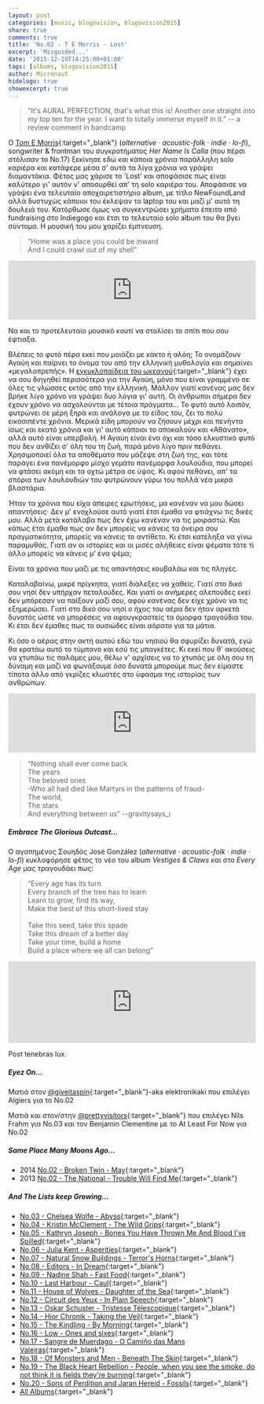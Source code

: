 ```yaml
---
layout: post
categories: [music, blogovision, blogovision2015]
share: true
comments: true
title: 'No.02 - T E Morris - Lost'
excerpt: 'Misguided...'
date: '2015-12-19T14:25:00+01:00'
tags: [albums, blogovision2015]
author: Micronaut
hidelogo: true
showexcerpt: true
---
```

>&ldquo;It's AURAL PERFECTION, that's what this is! Another one straight into my top ten for the year. I want to totally immerse myself in it.&rdquo; -- a review comment in bandcamp

Ο [Tom E Morris](https://www.facebook.com/tomelliotmorris/info/?tab=page_info){:target="_blank"} (*alternative · acoustic-folk · indie · lo-fi*), songwriter & frontman του συγκροτήματος *Her Name Is Calla* (που πέρσι στόλισαν το Νο.17) ξεκίνησε εδώ και κάποια χρόνια παράλληλη solo καριέρα και κατάφερε μέσα σ' αυτά τα λίγα χρόνια να γράψει διαμαντάκια. Φέτος μας χάρισε το 'Lost' και αποφάσισε πως είναι καλύτερο γι' αυτόν ν' αποσυρθεί απ' τη solo καριέρα του. Αποφάσισε να γράψει ένα τελευταίο αποχαιρετιστήριο album, με τίτλο NewFoundLand αλλά δυστυχώς κάποιοι του έκλεψαν το laptop του και μαζί μ' αυτό τη δουλειά του. Κατόρθωσε όμως να συγκεντρώσει χρήματα έπειτα από fundraising στο Indiegogo και έτσι το τελευταίο solo album του θα βγει σύντομα. Η μουσική του μου χαρίζει έμπνευση.

>&ldquo;Home was a place you could be inward<br/>
And I could crawl out of my shell&rdquo;<br/>

<iframe style="border: 0; width: 100%; height: 120px;" src="https://bandcamp.com/EmbeddedPlayer/album=1466656892/size=large/bgcol=ffffff/linkcol=0687f5/tracklist=false/artwork=small/track=1674429882/transparent=true/" seamless><a href="http://olynkarecords.bandcamp.com/album/l-o-s-t">L O S T by T E Morris</a></iframe>

Να και το προτελευταίο μουσικό κουτί να στολίσει το σπίτι που σου έφτιαξα. 

Βλέπεις το φυτό πέρα εκεί που μοιάζει με κάκτο ή αλόη; Το ονομάζουν Αγαύη και παίρνει το όνομα του από την ελληνική μυθολογία και σημαίνει «μεγαλοπρεπής». Η [εγκυκλοπαίδεια του ωκεανού](https://en.wikipedia.org/wiki/Agave){:target="_blank"} έχει να σου διηγηθεί περισσότερα για την Αγαύη, μόνο που είναι γραμμένο σε όλες τις γλώσσες εκτός από την ελληνική. Μάλλον γιατί κανένας μας δεν βρήκε λίγο χρόνο να γράψει δυο λόγια γι' αυτή. Οι άνθρωποι σήμερα δεν έχουν χρόνο να ασχολούνται με τέτοια πράγματα... Το φυτό αυτό λοιπόν, φυτρώνει σε μέρη ξηρά και ανάλογα με το είδος του, ζει το πολύ εικοσιπέντε χρόνια. Μερικά είδη μπορούν να ζήσουν μέχρι και πενήντα ίσως και εκατό χρόνια και γι' αυτό κάποιοι το αποκαλούν και «Αθάνατο»,  αλλά αυτό είναι υπερβολή. Η Αγαύη είναι ένα όχι και τόσο ελκυστικό φυτό που δεν ανθίζει σ' όλη του τη ζωή, παρά μόνο λίγο πριν πεθάνει. Χρησιμοποιεί όλα τα αποθέματα που μάζεψε στη ζωή της, και τότε παράγει ένα πανέμορφο μίσχο γεμάτο πανέμορφα λουλούδια, που μπορεί να φτάσει ακόμη και τα οχτώ μέτρα σε ύψος. Κι αφού πεθάνει, απ' τα σπόρια των λουλουδιών του φυτρώνουν γύρω του πολλά νέα μικρά βλαστάρια.

Ήταν τα χρόνια που είχα άπειρες ερωτήσεις, μα κανέναν να μου δώσει απαντήσεις· Δεν μ' ενοχλούσε αυτό γιατί έτσι έμαθα να φτιάχνω τις δικές μου. Αλλά μετά κατάλαβα πως δεν έχω κανέναν να τις μοιραστώ. Και κάπως έτσι έμαθα πως αν δεν μπορείς να κάνεις τα όνειρα σου πραγματικότητα, μπορείς να κάνεις το αντίθετο. Κι έτσι κατέληξα να γίνω παραμυθάς. Γιατί αν οι ιστορίες και οι μισές αλήθειες είναι ψέματα τότε τί άλλο μπορείς να κάνεις μ' ένα ψέμα;

Είναι τα χρόνια που μαζί με τις απαντήσεις κουβαλάω και τις πληγές.

Καταλαβαίνω, μικρέ πρίγκηπα, γιατί διάλεξες να χαθείς. Γιατί στο δικό σου νησί δεν υπήρχαν πεταλούδες. Και γιατί οι ανήμερες αλεπούδες εκεί δεν μπόρεσαν να παίξουν μαζί σου, αφού κανένας δεν είχε χρόνο να τις εξημερώσει. Γιατί στο δικό σου νησί ο ήχος του αέρα δεν ήταν αρκετά δυνατός ώστε να μπορέσεις να αφουγκραστείς τα όμορφα τραγούδια του. Κι έτσι δεν έμαθες πως το ουσιώδες είναι αόρατο για τα μάτια.

Κι όσο ο αέρας στην ακτή αυτού εδώ του νησιού θα σφυρίζει δυνατά, εγώ θα κρατάω αυτό το τύμπανο και εσύ τις μπαγκέτες. Κι εκεί που θ' ακούσεις να χτυπάω τις παλάμες μου, θέλω ν' αρχίσεις να το χτυπάς με όλη σου τη δύναμη και μαζί να φωνάξουμε όσο δυνατά μπορούμε πως δεν είμαστε τίποτα άλλο από γκρίζες κλωστές στο ύφασμα της ιστορίας των ανθρώπων.

<iframe style="border: 0; width: 100%; height: 120px;" src="https://bandcamp.com/EmbeddedPlayer/album=1466656892/size=large/bgcol=ffffff/linkcol=0687f5/tracklist=false/artwork=small/track=2307936039/transparent=true/" seamless><a href="http://olynkarecords.bandcamp.com/album/l-o-s-t">L O S T by T E Morris</a></iframe>

>&ldquo;Nothing shall ever come back<br/>
>The years<br/>
>The beloved ones<br/>
>-Who all had died like Martyrs in the patterns of fraud-<br/>
>The world,<br/>
>The stars<br/>
>And everything between us&rdquo; --gravitysays_i<br/>

<div class="text-divider"></div>

##### Embrace The Glorious Outcast...

Ο αγαπημένος Σουηδός José González (*alternative · acoustic-folk · indie · lo-fi*) κυκλοφόρησε φέτος το νέο του album *Vestiges & Claws* και στο *Every Age* μας τραγουδάει πως:

> &ldquo;Every age has its turn<br/>
> Every branch of the tree has to learn<br/>
> Learn to grow, find its way,<br/>
> Make the best of this short-lived stay<br/>
><br/>
> Take this seed, take this spade<br/>
> Take this dream of a better day<br/>
> Take your time, build a home<br/>
> Build a place where we all can belong&rdquo;<br/>

<iframe width="100%" height="166" scrolling="no" frameborder="no" src="https://w.soundcloud.com/player/?url=https%3A//api.soundcloud.com/tracks/175354732&amp;color=ff5500&amp;auto_play=false&amp;hide_related=false&amp;show_comments=true&amp;show_user=true&amp;show_reposts=false"></iframe>

Post tenebras lux.

<div class="text-divider"></div>

##### <i class="fa fa-hand-o-right"></i> Eyez Οn...

Ματιά στον [@giveitaspin](http://www.giveitaspin.gr/2015/12/2-algiers-algiers-matador-records.html){:target="_blank"}-aka elektronikaki που επιλέγει Algiers για το Νο.02

Ματιά και στον/στην [@prettyvisitors](http://thevisitorsarepretty.blogspot.nl/2015/12/02-benjamin-clementine-at-least-for-now.html){:target="_blank"} που επιλέγει Nils Frahm για Νο.03 και τον Benjamin Clementine με το At Least For Now για Νο.02

##### <i class="fa fa-hand-o-right"></i> Same Place Many Moons Ago...

* 2014 [No.02 - Broken Twin - May](/music/blogovision/blogovision2014/blogovision2014-no02/){:target="_blank"}
* 2013 [No.02 - The National - Trouble Will Find Me](/music/blogovision/blogovision2013/blogovision2013-no02/){:target="_blank"}

##### <i class="fa fa-hand-o-right"></i> And The Lists keep Growing...

* [No.03 - Chelsea Wolfe - Abyss](/music/blogovision/blogovision2015/blogovision2015-no03/){:target="_blank"}
* [No.04 - Kristin McClement - The Wild Grips](/music/blogovision/blogovision2015/blogovision2015-no04/){:target="_blank"}
* [No.05 - Kathryn Joseph - Bones You Have Thrown Me And Blood I've Spilled](/music/blogovision/blogovision2015/blogovision2015-no05/){:target="_blank"}
* [No.06 - Julia Kent - Asperities](/music/blogovision/blogovision2015/blogovision2015-no06/){:target="_blank"}
* [No.07 - Natural Snow Buildings - Terror's Horns](/music/blogovision/blogovision2015/blogovision2015-no07/){:target="_blank"}
* [No.08 - Editors - In Dream](/music/blogovision/blogovision2015/blogovision2015-no08/){:target="_blank"}
* [No.09 - Nadine Shah - Fast Food](/music/blogovision/blogovision2015/blogovision2015-no09/){:target="_blank"}
* [No.10 - Last Harbour - Caul](/music/blogovision/blogovision2015/blogovision2015-no10/){:target="_blank"}
* [No.11 - House of Wolves - Daughter of the Sea](/music/blogovision/blogovision2015/blogovision2015-no11/){:target="_blank"}
* [No.12 - Circuit des Yeux - In Plain Speech](/music/blogovision/blogovision2015/blogovision2015-no12/){:target="_blank"}
* [No.13 - Oskar Schuster - Tristesse Télescopique](/music/blogovision/blogovision2015/blogovision2015-no13/){:target="_blank"}
* [No.14 - Hior Chronik - Taking the Veil](/music/blogovision/blogovision2015/blogovision2015-no14/){:target="_blank"}
* [No.15 - The Kindling - By Morning](/music/blogovision/blogovision2015/blogovision2015-no15/){:target="_blank"}
* [No.16 - Low - Ones and sixes](/music/blogovision/blogovision2015/blogovision2015-no16/){:target="_blank"}
* [No.17 - Sangre de Muerdago - O Camiño das Mans Valeiras](/music/blogovision/blogovision2015/blogovision2015-no17/){:target="_blank"}
* [No.18 - Of Monsters and Men - Beneath The Skin](/music/blogovision/blogovision2015/blogovision2015-no18/){:target="_blank"}
* [No.19 - The Black Heart Rebellion - People, when you see the smoke, do not think it is fields they're burning](/music/blogovision/blogovision2015/blogovision2015-no19/){:target="_blank"}
* [No.20 - Sons of Perdition and Jaran Hereid - Fossils](/music/blogovision/blogovision2015/blogovision2015-no20/){:target="_blank"}
* [All Albums](/music/albums/2015/){:target="_blank"}